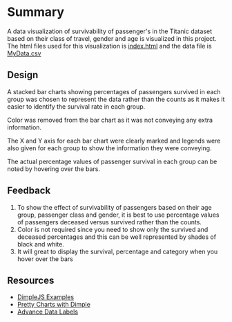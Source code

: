 # Summary

A data visualization of survivability of passenger's in the Titanic dataset based on their class of travel, gender and age is visualized in this project. The html files used for this visualization is [index.html]() and the data file is [MyData.csv]()

## Design

A stacked bar charts showing percentages of passengers survived in each group was chosen to represent the data rather than the counts as it makes it easier to identify the survival rate in each group.

Color was removed from the bar chart as it was not conveying any extra information.

The X and Y axis for each bar chart were clearly marked and legends were also given for each group to show the information they were conveying.

The actual percentage values of passenger survival in each group can be noted by hovering over the bars.


## Feedback

1. To show the effect of survivability of passengers based on their age group,
passenger class and gender, it is best to use percentage values of passengers
deceased versus survived rather than the counts.
2. Color is not required since you need to show only the survived and deceased
percentages and this can be well represented by shades of black and white.
3. It will great to display the survival, percentage and category when you
hover over the bars

## Resources

* [DimpleJS Examples](http://dimplejs.org/examples_index.html)
* [Pretty Charts with Dimple](http://annapawlicka.com/pretty-charts-with-dimple-js/)
* [Advance Data Labels](https://stackoverflow.com/questions/18558045/dimple-js-add-data-labels-to-each-bar-of-the-bar-chart)

